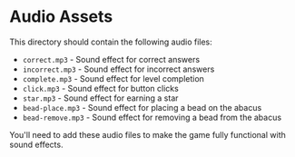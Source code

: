 # Audio Assets

This directory should contain the following audio files:

- `correct.mp3` - Sound effect for correct answers
- `incorrect.mp3` - Sound effect for incorrect answers
- `complete.mp3` - Sound effect for level completion
- `click.mp3` - Sound effect for button clicks
- `star.mp3` - Sound effect for earning a star
- `bead-place.mp3` - Sound effect for placing a bead on the abacus
- `bead-remove.mp3` - Sound effect for removing a bead from the abacus

You'll need to add these audio files to make the game fully functional with sound effects.